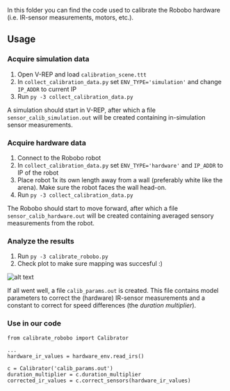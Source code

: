 In this folder you can find the code used to calibrate the Robobo hardware (i.e. IR-sensor measurements, motors, etc.).

## Usage

### Acquire simulation data
1. Open V-REP and load `calibration_scene.ttt`
2. In `collect_calibration_data.py` set `ENV_TYPE='simulation'` and change `IP_ADDR` to current IP
3. Run `py -3 collect_calibration_data.py`

A simulation should start in V-REP, after which a file `sensor_calib_simulation.out` will be created containing in-simulation sensor measurements.

### Acquire hardware data
1. Connect to the Robobo robot
2. In `collect_calibration_data.py` set `ENV_TYPE='hardware'` and `IP_ADDR` to IP of the robot
3. Place robot 1x its own length away from a wall (preferably white like the arena). Make sure the robot faces the wall head-on.
4. Run `py -3 collect_calibration_data.py`

The Robobo should start to move forward, after which a file `sensor_calib_hardware.out` will be created containing averaged sensory measurements from the robot.

### Analyze the results
1. Run `py -3 calibrate_robobo.py`
2. Check plot to make sure mapping was succesful :)

![alt text](https://i.imgur.com/4KQSAfk.png)

If all went well, a file `calib_params.out` is created. This file contains model parameters to correct the (hardware) IR-sensor measurements and a constant to correct for speed differences (the _duration multiplier_).

### Use in our code
```
from calibrate_robobo import Calibrator

...
hardware_ir_values = hardware_env.read_irs()

c = Calibrator('calib_params.out')
duration_multiplier = c.duration_multiplier
corrected_ir_values = c.correct_sensors(hardware_ir_values)
```
